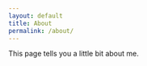 ```yaml
---
layout: default
title: About
permalink: /about/
---
```


This page tells you a little bit about me.
